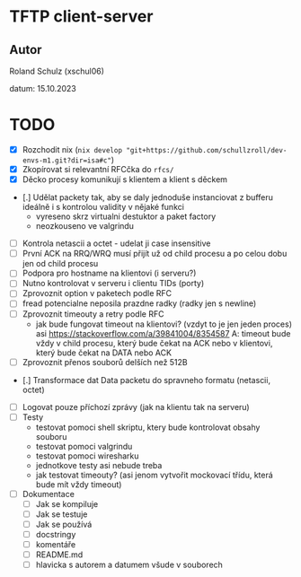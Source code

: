 # TFTP client-server
## Autor
Roland Schulz (xschul06)

datum: 15.10.2023

# TODO
- [x] Rozchodit nix (`nix develop "git+https://github.com/schullzroll/dev-envs-m1.git?dir=isa#c"`)
- [x] Zkopírovat si relevantní RFCčka do `rfcs/`
- [x] Děcko procesy komunikují s klientem a klient s děckem
- [.] Udělat packety tak, aby se daly jednoduše instanciovat z bufferu ideálně i s kontrolou validity v nějaké funkci
    - vyreseno skrz virtualni destuktor a paket factory
    - neozkouseno ve valgrindu
- [ ] Kontrola netascii a octet - udelat ji case insensitive
- [ ] První ACK na RRQ/WRQ musí přijít už od child procesu a po celou dobu jen od child procesu
- [ ] Podpora pro hostname na klientovi (i serveru?)
- [ ] Nutno kontrolovat v serveru i clientu TIDs (porty)
- [ ] Zprovoznit option v paketech podle RFC
- [ ] fread potencialne neposila prazdne radky (radky jen s newline)
- [ ] Zprovoznit timeouty a retry podle RFC
    - jak bude fungovat timeout na klientovi? (vzdyt to je jen jeden proces) asi https://stackoverflow.com/a/39841004/8354587
    A: timeout bude vždy v child procesu, který bude čekat na ACK nebo v klientovi, který bude čekat na DATA nebo ACK
- [ ] Zprovoznit přenos souborů delších než 512B
- [.] Transformace dat Data packetu do spravneho formatu (netascii, octet)
- [ ] Logovat pouze příchozí zprávy (jak na klientu tak na serveru)
- [ ] Testy
    - testovat pomoci shell skriptu, ktery bude kontrolovat obsahy souboru
    - testovat pomoci valgrindu
    - testovat pomoci wiresharku
    - jednotkove testy asi nebude treba
    - jak testovat timeouty? (asi jenom vytvořit mockovací třídu, která bude mít vždy timeout)
- [ ] Dokumentace
  - [ ] Jak se kompiluje
  - [ ] Jak se testuje
  - [ ] Jak se používá
  - [ ] docstringy
  - [ ] komentáře
  - [ ] README.md
  - [ ] hlavicka s autorem a datumem všude v souborech